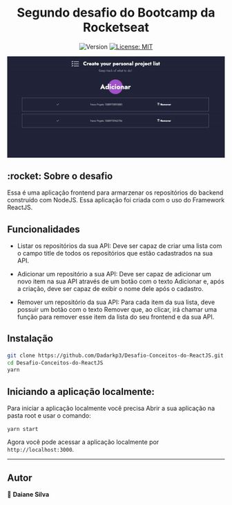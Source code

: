 <h1 align="center">Segundo desafio do Bootcamp da Rocketseat</h1>
<p align="center">
  <img alt="Version" src="https://img.shields.io/badge/version-1.0.0-blue.svg?cacheSeconds=2592000" />
  <a href="#" target="_blank">
    <img alt="License: MIT" src="https://img.shields.io/badge/License-MIT-yellow.svg" />
  </a>
</p>

<p align="center">
  <img align="center" alt="screen" src="./images/captureScreen.gif" />
</P>
<h2> :rocket: Sobre o desafio </h2>

Essa é uma aplicação frontend para armarzenar os repositórios do backend construído com NodeJS. Essa aplicação foi criada com o uso do Framework ReactJS.

## Funcionalidades

- Listar os repositórios da sua API: Deve ser capaz de criar uma lista com o campo title de todos os repositórios que estão cadastrados na sua API.

- Adicionar um repositório a sua API: Deve ser capaz de adicionar um novo item na sua API através de um botão com o texto Adicionar e, após a criação, deve ser capaz de exibir o nome dele após o cadastro.

- Remover um repositório da sua API: Para cada item da sua lista, deve possuir um botão com o texto Remover que, ao clicar, irá chamar uma função para remover esse item da lista do seu frontend e da sua API.

## Instalação

```sh
git clone https://github.com/Dadarkp3/Desafio-Conceitos-do-ReactJS.git
cd Desafio-Conceitos-do-ReactJS
yarn
```

## Iniciando a aplicação localmente:

Para iniciar a aplicação localmente você precisa
Abrir a sua aplicação na pasta root e usar o comando:

```
yarn start
```

Agora você pode acessar a aplicação localmente por `http://localhost:3000`.

---

## Autor

:woman: **Daiane Silva**
